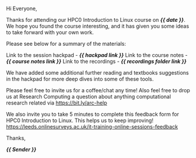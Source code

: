 Hi Everyone,

Thanks for attending our HPC0 Introduction to Linux course on ***{{ date }}***. We hope you found the course interesting, and it has given you some ideas to take forward with your own work.

Please see below for a summary of the materials:

Link to the session hackpad - ***{{ hackpad link }}***
Link to the course notes - ***{{ course notes link }}***
Link to the recordings - ***{{ recordings folder link }}***

We have added some additional further reading and textbooks suggestions in the hackpad for more deep dives into some of these tools.

Please feel free to invite us for a coffee/chat any time!
Also feel free to drop us at Research Computing a question about anything computational research related via <https://bit.ly/arc-help>

We also invite you to take 5 minutes to complete this feedback form for HPC0 Introduction to Linux. This helps us to keep improving!
<https://leeds.onlinesurveys.ac.uk/it-training-online-sessions-feedback>

Thanks,

***{{ Sender }}***
